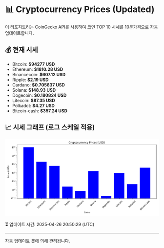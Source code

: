 
# 📊 Cryptocurrency Prices (Updated)

이 리포지토리는 CoinGecko API를 사용하여 코인 TOP 10 시세를 10분가격으로 자동 업데이트합니다.

## 💰 현재 시세
- Bitcoin: **$94277 USD**
- Ethereum: **$1810.28 USD**
- Binancecoin: **$607.12 USD**
- Ripple: **$2.19 USD**
- Cardano: **$0.705637 USD**
- Solana: **$148.93 USD**
- Dogecoin: **$0.180824 USD**
- Litecoin: **$87.35 USD**
- Polkadot: **$4.27 USD**
- Bitcoin-cash: **$357.24 USD**

## 📈 시세 그래프 (로그 스케일 적용)
![Crypto Prices](crypto_prices.png)

⏳ 업데이트 시간: 2025-04-26 20:50:29 (UTC)

---
자동 업데이트 봇에 의해 관리됩니다.
